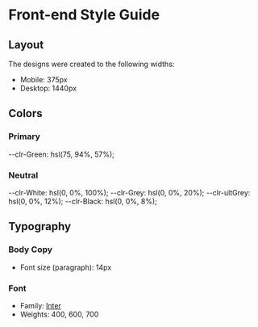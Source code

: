 # Front-end Style Guide

## Layout

The designs were created to the following widths:

- Mobile: 375px
- Desktop: 1440px

## Colors

### Primary

--clr-Green: hsl(75, 94%, 57%);

### Neutral

--clr-White: hsl(0, 0%, 100%);
--clr-Grey: hsl(0, 0%, 20%);
--clr-ultGrey: hsl(0, 0%, 12%);
--clr-Black: hsl(0, 0%, 8%);

## Typography

### Body Copy

- Font size (paragraph): 14px

### Font

- Family: [Inter](https://fonts.google.com/specimen/Inter)
- Weights: 400, 600, 700
